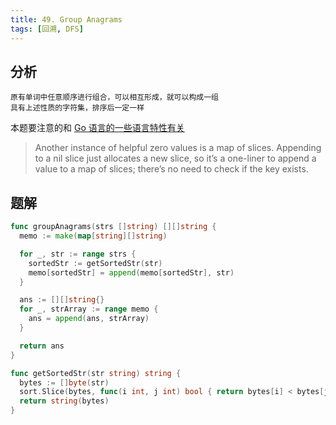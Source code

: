 ```yaml
---
title: 49. Group Anagrams
tags: [回溯, DFS]
---
```


## 分析
```
原有单词中任意顺序进行组合，可以相互形成，就可以构成一组
具有上述性质的字符集，排序后一定一样
```

本题要注意的和 [Go 语言的一些语言特性有关](https://hyp.is/qBDyLLxfEeyuvvsEa9iEbQ/go.dev/blog/maps)

> Another instance of helpful zero values is a map of slices. Appending to a nil slice just allocates a new slice, so it’s a one-liner to append a value to a map of slices; there’s no need to check if the key exists.

## 题解

```go
func groupAnagrams(strs []string) [][]string {
  memo := make(map[string][]string)

  for _, str := range strs {
    sortedStr := getSortedStr(str)
    memo[sortedStr] = append(memo[sortedStr], str)
  }

  ans := [][]string{}
  for _, strArray := range memo {
    ans = append(ans, strArray)
  }

  return ans
}

func getSortedStr(str string) string {
  bytes := []byte(str)
  sort.Slice(bytes, func(i int, j int) bool { return bytes[i] < bytes[j] })
  return string(bytes)
}
```